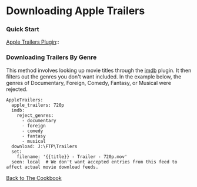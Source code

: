 # Downloading Apple Trailers
### Quick Start
 [Apple Trailers Plugin](/Plugins/apple_trailers)::

### Downloading Trailers By Genre
This method involves looking up movie titles through the [imdb](/Plugins/imdb) plugin. It then filters out the genres you don't want included. In the example below, the genres of Documentary, Foreign, Comedy, Fantasy, or Musical were rejected.

```
AppleTrailers:
  apple_trailers: 720p
  imdb:
    reject_genres:
      - documentary
      - foreign
      - comedy
      - fantasy
      - musical
  download: J:\FTP\Trailers
  set:
    filename: '{{title}} - Trailer - 720p.mov'
  seen: local  # We don't want accepted entries from this feed to affect actual movie download feeds.
```


[Back to The Cookbook](/Cookbook)